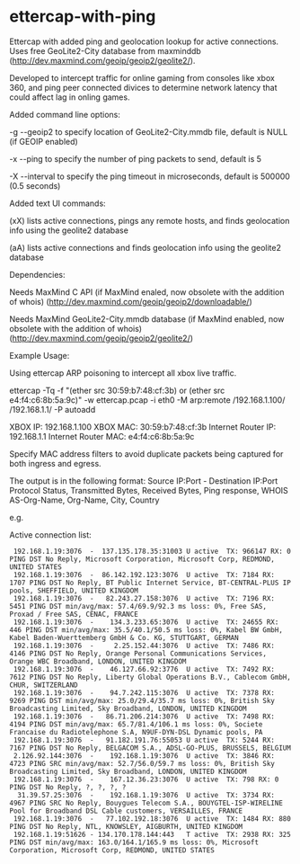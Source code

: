 ettercap-with-ping
==================

Ettercap with added ping and geolocation lookup for active connections. Uses free GeoLite2-City database from maxminddb (http://dev.maxmind.com/geoip/geoip2/geolite2/).

Developed to intercept traffic for online gaming from consoles like xbox 360, and ping peer connected divices to determine network latency that could affect lag in onling games.

Added command line options:

-g --geoip2 <file>   to specify location of GeoLite2-City.mmdb file, default is NULL (if GEOIP enabled)

-x --ping <count>    to specify the number of ping packets to send, default is 5

-X --interval <usec> to specify the ping timeout in microseconds, default is 500000 (0.5 seconds)


Added text UI commands:

(xX) lists active connections, pings any remote hosts, and finds geolocation info using the geolite2 database

(aA) lists active connections and finds geolocation info using the geolite2 database


Dependencies:

Needs MaxMind C API (if MaxMind enaled, now obsolete with the addition of whois) (http://dev.maxmind.com/geoip/geoip2/downloadable/)

Needs MaxMind GeoLite2-City.mmdb database (if MaxMind enabled, now obsolete with the addition of whois) (http://dev.maxmind.com/geoip/geoip2/geolite2/)

Example Usage:

Using ettercap ARP poisoning to intercept all xbox live traffic.

ettercap -Tq -f "(ether src 30:59:b7:48:cf:3b) or 
(ether src e4:f4:c6:8b:5a:9c)" -w ettercap.pcap -i eth0 
-M arp:remote /192.168.1.100/ /192.168.1.1/ -P autoadd

XBOX IP: 192.168.1.100
XBOX MAC: 30:59:b7:48:cf:3b
Internet Router IP: 192.168.1.1
Internet Router MAC: e4:f4:c6:8b:5a:9c

Specify MAC address filters to avoid duplicate packets being captured for both ingress and egress.

The output is in the following format:
Source IP:Port - Destination IP:Port Protocol Status, Transmitted Bytes, Received Bytes, Ping response, WHOIS AS-Org-Name, Org-Name, City, Country

e.g.

Active connection list:

     192.168.1.19:3076  -  137.135.178.35:31003 U active  TX: 966147 RX: 0 PING DST No Reply, Microsoft Corporation, Microsoft Corp, REDMOND, UNITED STATES
     192.168.1.19:3076  -  86.142.192.123:3076  U active  TX: 7184 RX: 1707 PING DST No Reply, BT Public Internet Service, BT-CENTRAL-PLUS IP pools, SHEFFIELD, UNITED KINGDOM
     192.168.1.19:3076  -   82.243.27.158:3076  U active  TX: 7196 RX: 5451 PING DST min/avg/max: 57.4/69.9/92.3 ms loss: 0%, Free SAS, Proxad / Free SAS, CENAC, FRANCE
     192.168.1.19:3076  -    134.3.233.65:3076  U active  TX: 24655 RX: 446 PING DST min/avg/max: 35.5/40.1/50.5 ms loss: 0%, Kabel BW GmbH, Kabel Baden-Wuerttemberg GmbH & Co. KG, STUTTGART, GERMAN
     192.168.1.19:3076  -     2.25.152.44:3076  U active  TX: 7486 RX: 4146 PING DST No Reply, Orange Personal Communications Services, Orange WBC Broadband, LONDON, UNITED KINGDOM
     192.168.1.19:3076  -    46.127.66.92:3776  U active  TX: 7492 RX: 7612 PING DST No Reply, Liberty Global Operations B.V., Cablecom GmbH, CHUR, SWITZERLAND
     192.168.1.19:3076  -    94.7.242.115:3076  U active  TX: 7378 RX: 9269 PING DST min/avg/max: 25.0/29.4/35.7 ms loss: 0%, British Sky Broadcasting Limited, Sky Broadband, LONDON, UNITED KINGDOM
     192.168.1.19:3076  -   86.71.206.214:3076  U active  TX: 7498 RX: 4194 PING DST min/avg/max: 65.7/81.4/106.1 ms loss: 0%, Societe Francaise du Radiotelephone S.A, N9UF-DYN-DSL Dynamic pools, PA
     192.168.1.19:3076  -   91.182.191.76:55053 U active  TX: 5244 RX: 7167 PING DST No Reply, BELGACOM S.A., ADSL-GO-PLUS, BRUSSELS, BELGIUM
     2.126.92.144:3076  -    192.168.1.19:3076  U active  TX: 3846 RX: 4723 PING SRC min/avg/max: 52.7/56.0/59.7 ms loss: 0%, British Sky Broadcasting Limited, Sky Broadband, LONDON, UNITED KINGDOM
     192.168.1.19:3076  -    167.12.36.23:3076  U active  TX: 798 RX: 0 PING DST No Reply, ?, ?, ?, ?
      31.39.57.25:3076  -    192.168.1.19:3076  U active  TX: 3734 RX: 4967 PING SRC No Reply, Bouygues Telecom S.A., BOUYGTEL-ISP-WIRELINE Pool for Broadband DSL Cable customers, VERSAILLES, FRANCE
     192.168.1.19:3076  -   77.102.192.18:3076  U active  TX: 1484 RX: 880 PING DST No Reply, NTL, KNOWSLEY, AIGBURTH, UNITED KINGDOM
     192.168.1.19:51626 - 134.170.178.144:443   T active  TX: 2938 RX: 325 PING DST min/avg/max: 163.0/164.1/165.9 ms loss: 0%, Microsoft Corporation, Microsoft Corp, REDMOND, UNITED STATES
 
